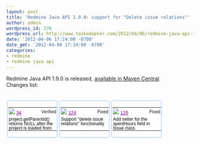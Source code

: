 ```yaml
---
layout: post
title: 'Redmine Java API 1.9.0: support for "Delete issue relations"'
author: admin
wordpress_id: 278
wordpress_url: http://www.taskadapter.com/2012/04/06/redmine-java-api-1-9-0-support-for-delete-issue-relations/
date: '2012-04-06 17:24:00 -0700'
date_gmt: '2012-04-06 17:24:00 -0700'
categories:
- redmine
- redmine java api
---
```

<p>Redmine Java API 1.9.0 is released, <a href="http://search.maven.org/#artifactdetails%7Ccom.googlecode%7Credmine-java-api%7C1.9.0%7Cjar">available in Maven Central</a>.<br/>Changes list:<br/><br/>
<div class="gridtile" style="border-bottom-color: rgb(195, 217, 255); border-bottom-left-radius: 6px; border-bottom-right-radius: 6px; border-bottom-style: solid; border-bottom-width: 2px; border-image: initial; border-left-color: rgb(195, 217, 255); border-left-style: solid; border-left-width: 2px; border-right-color: rgb(195, 217, 255); border-right-style: solid; border-right-width: 2px; border-top-color: rgb(195, 217, 255); border-top-left-radius: 6px; border-top-right-radius: 6px; border-top-style: solid; border-top-width: 2px; float: left; font-family: arial, sans-serif; font-size: 13px; margin-bottom: 2px; margin-left: 2px; margin-right: 2px; margin-top: 2px; padding-bottom: 1px; padding-left: 1px; padding-right: 1px; padding-top: 1px; width: 10em;">
<table cellpadding="0" cellspacing="0" style="table-layout: fixed; width: 131px;">
<tbody>
<tr>
<td class="id" style="background-attachment: initial; background-clip: initial; background-color: white; background-image: initial; background-origin: initial; background-position: initial initial; background-repeat: initial initial; border-bottom-color: rgb(204, 204, 204); border-bottom-style: solid; border-bottom-width: 0px; border-color: initial; border-image: initial; border-left-color: initial; border-left-style: initial; border-left-width: 0px; border-right-color: rgb(204, 204, 204); border-right-style: solid; border-right-width: 0px; border-style: initial; border-top-width: 0px; cursor: pointer; font-size: 13px; overflow-x: hidden; overflow-y: hidden; padding-bottom: 2px; padding-left: 2px; padding-right: 2px; padding-top: 2px; text-align: left; width: 5em;"><img src="http://www.gstatic.com/codesite/ph/images/star_on.gif" style="border-bottom-width: 0px; border-color: initial; border-image: initial; border-left-width: 0px; border-right-width: 0px; border-style: initial; border-top-width: 0px;" /> <a href="http://code.google.com/p/redmine-java-api/issues/detail?id=34" style="color: purple; white-space: nowrap;">34</a></td>
<td class="status" style="background-attachment: initial; background-clip: initial; background-color: white; background-image: initial; background-origin: initial; background-position: initial initial; background-repeat: initial initial; border-bottom-color: rgb(204, 204, 204); border-bottom-style: solid; border-bottom-width: 0px; border-color: initial; border-image: initial; border-left-color: initial; border-left-style: initial; border-left-width: 0px; border-right-color: initial; border-right-style: initial; border-right-width: 0px; border-style: initial; border-top-width: 0px; cursor: pointer; font-size: 12px; overflow-x: hidden; overflow-y: hidden; padding-bottom: 2px; padding-left: 2px; padding-right: 2px; padding-top: 2px; text-align: right; width: 62px;">Verified</td></tr>

<tr style="border-bottom-color: initial; border-bottom-style: initial; border-bottom-width: 0px;">
<td colspan="2" style="background-attachment: initial; background-clip: initial; background-color: white; background-image: initial; background-origin: initial; background-position: initial initial; background-repeat: initial initial; border-bottom-color: rgb(204, 204, 204); border-bottom-style: solid; border-bottom-width: 0px; border-color: initial; border-image: initial; border-left-color: initial; border-left-style: initial; border-left-width: 0px; border-right-color: initial; border-right-style: initial; border-right-width: 0px; border-style: initial; border-top-width: 0px; cursor: pointer; font-size: 13px; overflow-x: hidden; overflow-y: hidden; padding-bottom: 2px; padding-left: 2px; padding-right: 2px; padding-top: 2px;">
<div style="font-size: 12px; height: 5.5ex; line-height: 12px;"><a href="http://code.google.com/p/redmine-java-api/issues/detail?id=34" style="color: black; text-decoration: none;">project.getParentId() returns NULL after the project is loaded from the server</a></div></td></tr></tbody></table></div>
<div class="gridtile" style="border-bottom-color: rgb(195, 217, 255); border-bottom-left-radius: 6px; border-bottom-right-radius: 6px; border-bottom-style: solid; border-bottom-width: 2px; border-image: initial; border-left-color: rgb(195, 217, 255); border-left-style: solid; border-left-width: 2px; border-right-color: rgb(195, 217, 255); border-right-style: solid; border-right-width: 2px; border-top-color: rgb(195, 217, 255); border-top-left-radius: 6px; border-top-right-radius: 6px; border-top-style: solid; border-top-width: 2px; float: left; font-family: arial, sans-serif; font-size: 13px; margin-bottom: 2px; margin-left: 2px; margin-right: 2px; margin-top: 2px; padding-bottom: 1px; padding-left: 1px; padding-right: 1px; padding-top: 1px; width: 10em;">
<table cellpadding="0" cellspacing="0" style="table-layout: fixed; width: 131px;">
<tbody>
<tr>
<td class="id" style="background-attachment: initial; background-clip: initial; background-color: white; background-image: initial; background-origin: initial; background-position: initial initial; background-repeat: initial initial; border-bottom-color: rgb(204, 204, 204); border-bottom-style: solid; border-bottom-width: 0px; border-color: initial; border-image: initial; border-left-color: initial; border-left-style: initial; border-left-width: 0px; border-right-color: rgb(204, 204, 204); border-right-style: solid; border-right-width: 0px; border-style: initial; border-top-width: 0px; cursor: pointer; font-size: 13px; overflow-x: hidden; overflow-y: hidden; padding-bottom: 2px; padding-left: 2px; padding-right: 2px; padding-top: 2px; text-align: left; width: 5em;"><img src="http://www.gstatic.com/codesite/ph/images/star_on.gif" style="border-bottom-width: 0px; border-color: initial; border-image: initial; border-left-width: 0px; border-right-width: 0px; border-style: initial; border-top-width: 0px;" /> <a href="http://code.google.com/p/redmine-java-api/issues/detail?id=124" style="color: purple; white-space: nowrap;">124</a></td>
<td class="status" style="background-attachment: initial; background-clip: initial; background-color: white; background-image: initial; background-origin: initial; background-position: initial initial; background-repeat: initial initial; border-bottom-color: rgb(204, 204, 204); border-bottom-style: solid; border-bottom-width: 0px; border-color: initial; border-image: initial; border-left-color: initial; border-left-style: initial; border-left-width: 0px; border-right-color: initial; border-right-style: initial; border-right-width: 0px; border-style: initial; border-top-width: 0px; cursor: pointer; font-size: 12px; overflow-x: hidden; overflow-y: hidden; padding-bottom: 2px; padding-left: 2px; padding-right: 2px; padding-top: 2px; text-align: right; width: 62px;">Fixed</td></tr>

<tr style="border-bottom-color: initial; border-bottom-style: initial; border-bottom-width: 0px;">
<td colspan="2" style="background-attachment: initial; background-clip: initial; background-color: white; background-image: initial; background-origin: initial; background-position: initial initial; background-repeat: initial initial; border-bottom-color: rgb(204, 204, 204); border-bottom-style: solid; border-bottom-width: 0px; border-color: initial; border-image: initial; border-left-color: initial; border-left-style: initial; border-left-width: 0px; border-right-color: initial; border-right-style: initial; border-right-width: 0px; border-style: initial; border-top-width: 0px; cursor: pointer; font-size: 13px; overflow-x: hidden; overflow-y: hidden; padding-bottom: 2px; padding-left: 2px; padding-right: 2px; padding-top: 2px;">
<div style="font-size: 12px; height: 5.5ex; line-height: 12px;"><a href="http://code.google.com/p/redmine-java-api/issues/detail?id=124" style="color: black; text-decoration: none;">Support "delete issue relations" functionality</a></div></td></tr></tbody></table></div>
<div class="gridtile" style="border-bottom-color: rgb(195, 217, 255); border-bottom-left-radius: 6px; border-bottom-right-radius: 6px; border-bottom-style: solid; border-bottom-width: 2px; border-image: initial; border-left-color: rgb(195, 217, 255); border-left-style: solid; border-left-width: 2px; border-right-color: rgb(195, 217, 255); border-right-style: solid; border-right-width: 2px; border-top-color: rgb(195, 217, 255); border-top-left-radius: 6px; border-top-right-radius: 6px; border-top-style: solid; border-top-width: 2px; float: left; font-family: arial, sans-serif; font-size: 13px; margin-bottom: 2px; margin-left: 2px; margin-right: 2px; margin-top: 2px; padding-bottom: 1px; padding-left: 1px; padding-right: 1px; padding-top: 1px; width: 10em;">
<table cellpadding="0" cellspacing="0" style="table-layout: fixed; width: 131px;">
<tbody>
<tr>
<td class="id" style="background-attachment: initial; background-clip: initial; background-color: white; background-image: initial; background-origin: initial; background-position: initial initial; background-repeat: initial initial; border-bottom-color: rgb(204, 204, 204); border-bottom-style: solid; border-bottom-width: 0px; border-color: initial; border-image: initial; border-left-color: initial; border-left-style: initial; border-left-width: 0px; border-right-color: rgb(204, 204, 204); border-right-style: solid; border-right-width: 0px; border-style: initial; border-top-width: 0px; cursor: pointer; font-size: 13px; overflow-x: hidden; overflow-y: hidden; padding-bottom: 2px; padding-left: 2px; padding-right: 2px; padding-top: 2px; text-align: left; width: 5em;"><img src="http://www.gstatic.com/codesite/ph/images/star_on.gif" style="border-bottom-width: 0px; border-color: initial; border-image: initial; border-left-width: 0px; border-right-width: 0px; border-style: initial; border-top-width: 0px;" /> <a href="http://code.google.com/p/redmine-java-api/issues/detail?id=125" style="color: purple; white-space: nowrap;">125</a></td>
<td class="status" style="background-attachment: initial; background-clip: initial; background-color: white; background-image: initial; background-origin: initial; background-position: initial initial; background-repeat: initial initial; border-bottom-color: rgb(204, 204, 204); border-bottom-style: solid; border-bottom-width: 0px; border-color: initial; border-image: initial; border-left-color: initial; border-left-style: initial; border-left-width: 0px; border-right-color: initial; border-right-style: initial; border-right-width: 0px; border-style: initial; border-top-width: 0px; cursor: pointer; font-size: 12px; overflow-x: hidden; overflow-y: hidden; padding-bottom: 2px; padding-left: 2px; padding-right: 2px; padding-top: 2px; text-align: right; width: 62px;">Fixed</td></tr>

<tr style="border-bottom-color: initial; border-bottom-style: initial; border-bottom-width: 0px;">
<td colspan="2" style="background-attachment: initial; background-clip: initial; background-color: white; background-image: initial; background-origin: initial; background-position: initial initial; background-repeat: initial initial; border-bottom-color: rgb(204, 204, 204); border-bottom-style: solid; border-bottom-width: 0px; border-color: initial; border-image: initial; border-left-color: initial; border-left-style: initial; border-left-width: 0px; border-right-color: initial; border-right-style: initial; border-right-width: 0px; border-style: initial; border-top-width: 0px; cursor: pointer; font-size: 13px; overflow-x: hidden; overflow-y: hidden; padding-bottom: 2px; padding-left: 2px; padding-right: 2px; padding-top: 2px;">
<div style="font-size: 12px; height: 5.5ex; line-height: 12px;"><a href="http://code.google.com/p/redmine-java-api/issues/detail?id=125" style="color: black; text-decoration: none;">Add setter for the spentHours field in Issue class</a></div></td></tr></tbody></table></div></p>
